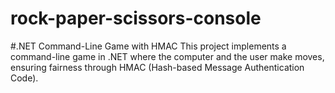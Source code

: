 # rock-paper-scissors-console

#.NET Command-Line Game with HMAC
This project implements a command-line game in .NET where the computer and the user make moves, ensuring fairness through HMAC (Hash-based Message Authentication Code).
